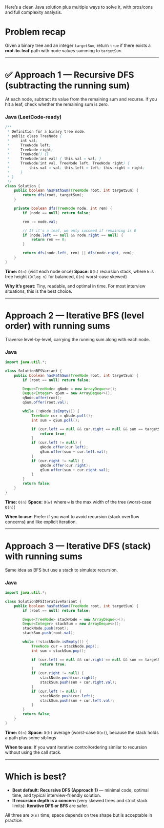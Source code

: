 Here’s a clean Java solution plus multiple ways to solve it, with pros/cons and full complexity analysis.

# Problem recap

Given a binary tree and an integer `targetSum`, return `true` if there exists a **root-to-leaf** path with node values
summing to `targetSum`.

---

# ✅ Approach 1 — Recursive DFS (subtracting the running sum)

At each node, subtract its value from the remaining sum and recurse. If you hit a leaf, check whether the remaining sum
is zero.

### Java (LeetCode-ready)

```java
/**
 * Definition for a binary tree node.
 * public class TreeNode {
 *     int val;
 *     TreeNode left;
 *     TreeNode right;
 *     TreeNode() {}
 *     TreeNode(int val) { this.val = val; }
 *     TreeNode(int val, TreeNode left, TreeNode right) {
 *         this.val = val; this.left = left; this.right = right;
 *     }
 * }
 */
class Solution {
    public boolean hasPathSum(TreeNode root, int targetSum) {
        return dfs(root, targetSum);
    }

    private boolean dfs(TreeNode node, int rem) {
        if (node == null) return false;

        rem -= node.val;

        // If it's a leaf, we only succeed if remaining is 0
        if (node.left == null && node.right == null) {
            return rem == 0;
        }

        return dfs(node.left, rem) || dfs(node.right, rem);
    }
}
```

**Time:** `O(n)` (visit each node once)
**Space:** `O(h)` recursion stack, where `h` is tree height (`O(log n)` for balanced, `O(n)` worst-case skewed)

**Why it’s great:** Tiny, readable, and optimal in time. For most interview situations, this is the best choice.

---

# Approach 2 — Iterative BFS (level order) with running sums

Traverse level-by-level, carrying the running sum along with each node.

### Java

```java
import java.util.*;

class SolutionBFSVariant {
    public boolean hasPathSum(TreeNode root, int targetSum) {
        if (root == null) return false;

        Deque<TreeNode> qNode = new ArrayDeque<>();
        Deque<Integer> qSum = new ArrayDeque<>();
        qNode.offer(root);
        qSum.offer(root.val);

        while (!qNode.isEmpty()) {
            TreeNode cur = qNode.poll();
            int sum = qSum.poll();

            if (cur.left == null && cur.right == null && sum == targetSum) {
                return true;
            }
            if (cur.left != null) {
                qNode.offer(cur.left);
                qSum.offer(sum + cur.left.val);
            }
            if (cur.right != null) {
                qNode.offer(cur.right);
                qSum.offer(sum + cur.right.val);
            }
        }
        return false;
    }
}
```

**Time:** `O(n)`
**Space:** `O(w)` where `w` is the max width of the tree (worst-case `O(n)`)

**When to use:** Prefer if you want to avoid recursion (stack overflow concerns) and like explicit iteration.

---

# Approach 3 — Iterative DFS (stack) with running sums

Same idea as BFS but use a stack to simulate recursion.

### Java

```java
import java.util.*;

class SolutionDFSIterativeVariant {
    public boolean hasPathSum(TreeNode root, int targetSum) {
        if (root == null) return false;

        Deque<TreeNode> stackNode = new ArrayDeque<>();
        Deque<Integer> stackSum = new ArrayDeque<>();
        stackNode.push(root);
        stackSum.push(root.val);

        while (!stackNode.isEmpty()) {
            TreeNode cur = stackNode.pop();
            int sum = stackSum.pop();

            if (cur.left == null && cur.right == null && sum == targetSum) {
                return true;
            }
            if (cur.right != null) {
                stackNode.push(cur.right);
                stackSum.push(sum + cur.right.val);
            }
            if (cur.left != null) {
                stackNode.push(cur.left);
                stackSum.push(sum + cur.left.val);
            }
        }
        return false;
    }
}
```

**Time:** `O(n)`
**Space:** `O(h)` average (worst-case `O(n)`), because the stack holds a path plus some siblings

**When to use:** If you want iterative control/ordering similar to recursion without using the call stack.

---

# Which is best?

* **Best default:** **Recursive DFS (Approach 1)** — minimal code, optimal time, and typical interview-friendly
  solution.
* **If recursion depth is a concern** (very skewed trees and strict stack limits): **Iterative DFS or BFS** are safer.

All three are `O(n)` time; space depends on tree shape but is acceptable in practice.
